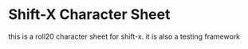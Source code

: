 # Shift-X Character Sheet

this is a roll20 character sheet for shift-x. 
it is also a testing framework 

